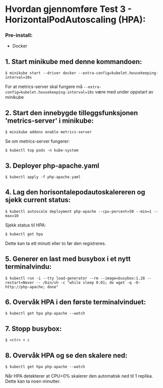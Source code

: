 # Hvordan gjennomføre Test 3 - HorizontalPodAutoscaling (HPA):

### Pre-install:
- Docker

## 1. Start minikube med denne kommandoen:
```
$ minikube start --driver docker --extra-config=kubelet.housekeeping-interval=10s
```
For at metrics-server skal fungere må `--extra-config=kubelet.housekeeping-interval=10s` være med under oppstart av minikube
## 2. Start den innebygde tilleggsfunksjonen 'metrics-server' i minikube:
```
$ minikube addons enable metrics-server
```
Se om metrics-server fungerer:
```
$ kubectl top pods -n kube-system            
```
## 3. Deployer php-apache.yaml
```
$ kubectl apply -f php-apache.yaml
```
## 4. Lag den horisontalepodautoskalereren og sjekk current status:
```
$ kubectl autoscale deployment php-apache --cpu-percent=50 --min=1 --max=10
```
Sjekk status til HPA:
```
$ kubectl get hpa
```
Dette kan ta ett minutt eller to før den registreres.

## 5. Generer en last med busybox i et nytt terminalvindu:
```
$ kubectl run -i --tty load-generator --rm --image=busybox:1.28 --restart=Never -- /bin/sh -c "while sleep 0.01; do wget -q -O- http://php-apache; done"
```
## 6. Overvåk HPA i den første terminalvinduet:
```
$ kubectl get hpa php-apache --watch
```
## 7. Stopp busybox:
```
$ <ctr> + c
```
## 8. Overvåk HPA og se den skalere ned:
```
$ kubectl get hpa php-apache --watch  
```
Når HPA detekterer at CPU=0% skalerer den automatisk ned til 1 replika. Dette kan ta noen minutter.
